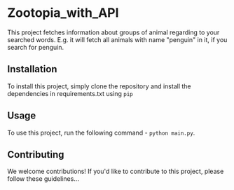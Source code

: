 # Zootopia_with_API

This project fetches information about groups of animal regarding to your searched words. E.g. it will fetch all animals with name "penguin" in it, if you search for penguin.

## Installation

To install this project, simply clone the repository and install the dependencies in requirements.txt using `pip`

## Usage

To use this project, run the following command - `python main.py`.

## Contributing

We welcome contributions! If you'd like to contribute to this project, please follow these guidelines...
